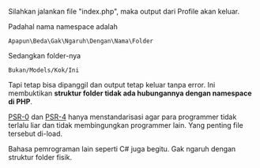 Silahkan jalankan file "index.php", maka output dari Profile akan keluar.

Padahal nama namespace adalah 

```
Apapun\Beda\Gak\Ngaruh\Dengan\Nama\Folder
```

Sedangkan folder-nya

```
Bukan/Models/Kok/Ini
```

Tapi tetap bisa dipanggil dan output tetap keluar tanpa error.
Ini membuktikan __struktur folder tidak ada hubungannya dengan namespace di PHP__. 

[PSR-0](https://www.php-fig.org/psr/psr-0/) dan [PSR-4](https://www.php-fig.org/psr/psr-4/) 
hanya menstandarisasi agar para programmer tidak terlalu liar 
dan tidak membingungkan programmer lain. Yang penting file tersebut di-load.

Bahasa pemrograman lain seperti C# juga begitu. Gak ngaruh dengan struktur folder fisik.
